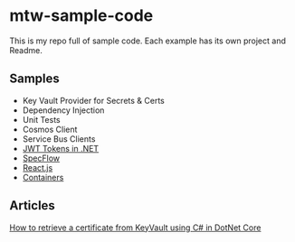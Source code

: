 # mtw-sample-code

This is my repo full of sample code.  Each example has its own project and Readme.

## Samples

- Key Vault Provider for Secrets & Certs
- Dependency Injection
- Unit Tests
- Cosmos Client
- Service Bus Clients
- [JWT Tokens in .NET](./src/JwtBearerAuthentication/readme.md)
- [SpecFlow](./src/SpecFlow/readme.md)
- [React.js](./src/React/readme.md)
- [Containers](./src/Containers/readme.md)

## Articles

[How to retrieve a certificate from KeyVault using C# in DotNet Core](https://stackoverflow.com/questions/33728213/how-to-serialize-and-deserialize-a-pfx-certificate-in-azure-key-vault)
